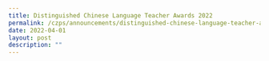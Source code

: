 ```yaml
---
title: Distinguished Chinese Language Teacher Awards 2022
permalink: /czps/announcements/distinguished-chinese-language-teacher-awards-2022/
date: 2022-04-01
layout: post
description: ""
---
```

